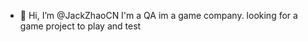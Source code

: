 - 👋 Hi, I’m @JackZhaoCN
I'm a QA im a game company.
looking for a game project to play and test
<!---
JackZhaoCN/JackZhaoCN is a ✨ special ✨ repository because its `README.md` (this file) appears on your GitHub profile.
You can click the Preview link to take a look at your changes.
--->
